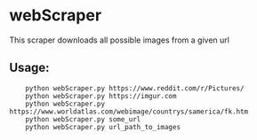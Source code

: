# webScraper
This scraper downloads all possible images from a given url

## Usage:
        python webScraper.py https://www.reddit.com/r/Pictures/
        python webScraper.py https://imgur.com
        python webScraper.py https://www.worldatlas.com/webimage/countrys/samerica/fk.htm
        python webScraper.py some_url
        python webScraper.py url_path_to_images